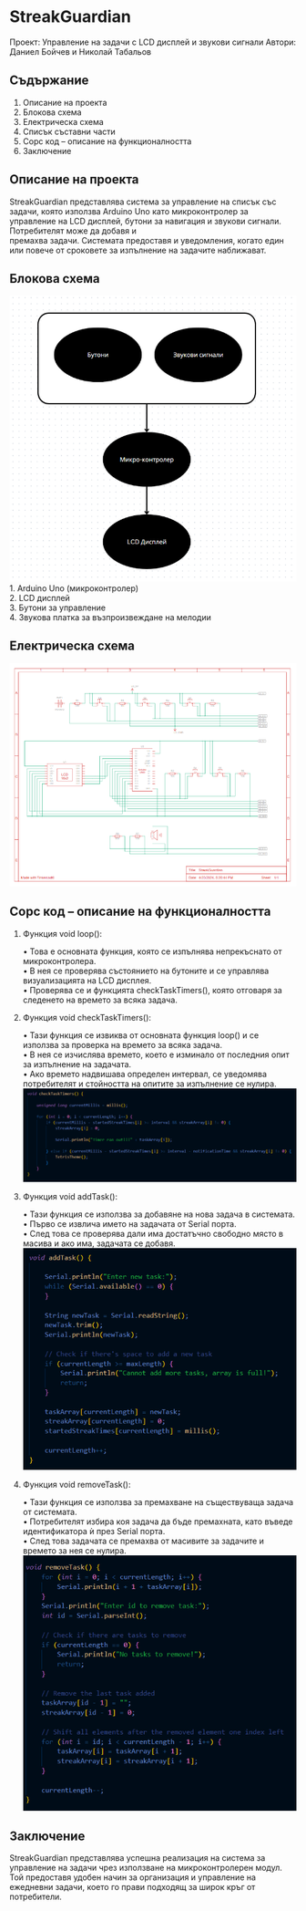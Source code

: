 # StreakGuardian

  Проект: Управление на задачи с LCD дисплей и звукови сигнали
  Автори: Даниел Бойчев и Николай Табальов 

## Съдържание
  
  1. Описание на проекта
  2. Блокова схема
  3. Електрическа схема
  4. Списък съставни части
  5. Сорс код – описание на функционалността
  6. Заключение

## Описание на проекта

  StreakGuardian представлява система за управление на списък със задачи, която използва Arduino Uno като микроконтролер за управление на LCD дисплей, бутони за навигация и звукови сигнали. Потребителят може да добавя и   
  премахва задачи. Системата предоставя и уведомления, когато един или повече от сроковете за изпълнение на задачите наближават.

## Блокова схема
 
  ![alttext](https://github.com/nikolaytabalyov/StreakGuardian/blob/main/images/%D0%91%D0%BB%D0%BE%D0%BA%D0%BE%D0%B2%D0%B0%20%D1%81%D1%85%D0%B5%D0%BC%D0%B0.png)\
    1. Arduino Uno (микроконтролер)\
    2. LCD дисплей\
    3. Бутони за управление\
    4. Звукова платка за възпроизвеждане на мелодии
   
## Електрическа схема
  
  ![Scheme](https://github.com/nikolaytabalyov/StreakGuardian/blob/main/images/%D0%95%D0%BB%D0%B5%D0%BA%D1%82%D1%80%D0%B8%D1%87%D0%B5%D1%81%D0%BA%D0%B0%20%D0%A1%D1%85%D0%B5%D0%BC%D0%B0.png)

## Сорс код – описание на функционалността

1.	Функция void loop():
 
    •	Това е основната функция, която се изпълнява непрекъснато от микроконтролера.\
    •	В нея се проверява състоянието на бутоните и се управлява визуализацията на LCD дисплея.\
    •	Проверява се и функцията checkTaskTimers(), която отговаря за следенето на времето за всяка задача.

2.	Функция void checkTaskTimers():

    •	Тази функция се извиква от основната функция loop() и се използва за проверка на времето за всяка задача.\
    •	В нея се изчислява времето, което е изминало от последния опит за изпълнение на задачата.\
    •	Ако времето надвишава определен интервал, се уведомява потребителят и стойността на опитите за изпълнение се нулира.\
![checkTaskTimers](https://github.com/nikolaytabalyov/StreakGuardian/blob/main/images/CheckTaskTimer.png)

3.	Функция void addTask():

    •	Тази функция се използва за добавяне на нова задача в системата.\
    •	Първо се извлича името на задачата от Serial порта.\
    •	След това се проверява дали има достатъчно свободно място в масива и ако има, задачата се добавя.\
![addTask](https://github.com/nikolaytabalyov/StreakGuardian/blob/main/images/AddTask.png)

4.	Функция void removeTask():

    •	Тази функция се използва за премахване на съществуваща задача от системата.\
    •	Потребителят избира коя задача да бъде премахната, като въведе идентификатора ѝ през Serial порта.\
    •	След това задачата се премахва от масивите за задачите и времето за нея се нулира.\
![removeTask](https://github.com/nikolaytabalyov/StreakGuardian/blob/main/images/RomoveTask.png)

## Заключение

  StreakGuardian представлява успешна реализация на система за управление на задачи чрез използване на микроконтролерен модул. Той предоставя удобен начин за организация и управление на ежедневни задачи, което го прави       подходящ за широк кръг от потребители.
